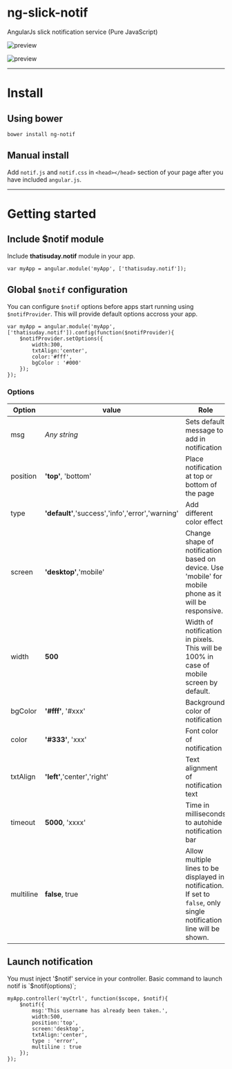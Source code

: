 # ng-slick-notif
AngularJs slick notification service (Pure JavaScript)

![preview](http://i.imgur.com/lwi8DDe.png)

![preview](http://i.imgur.com/Q5f221P.png)

***

# Install
## Using bower
```
bower install ng-notif
```

## Manual install
Add `notif.js` and `notif.css` in `<head></head>` section of your page after you have included `angular.js`.

***

# Getting started
## Include $notif module
Include **thatisuday.notif** module in your app.
```
var myApp = angular.module('myApp', ['thatisuday.notif']);
```
## Global `$notif` configuration
You can configure `$notif` options before apps start running using `$notifProvider`. This will provide default options accross your app.
```
var myApp = angular.module('myApp', ['thatisuday.notif']).config(function($notifProvider){
	$notifProvider.setOptions({
		width:300,
		txtAlign:'center',
		color:'#fff',
		bgColor : '#000'
	});
});
```

### Options
| Option | value | Role |
| ------ | ----- | ---- |
| msg | _Any string_ | Sets default message to add in notification |
| position | **'top'**, 'bottom' | Place notification at top or bottom of the page |
| type | **'default'**,'success','info','error','warning' | Add different color effect |
| screen | **'desktop'**,'mobile' | Change shape of notification based on device. Use 'mobile' for mobile phone as it will be responsive.|
| width | **500** | Width of notification in pixels. This will be 100% in case of mobile screen by default. |
| bgColor | **'#fff'**, '#xxx' | Background color of notification |
| color | **'#333'**, 'xxx' | Font color of notification |
| txtAlign | **'left'**,'center','right' | Text alignment of notification text |
| timeout | **5000**, 'xxxx' | Time in milliseconds to autohide notification bar |
| multiline | **false**, true | Allow multiple lines to be displayed in notification. If set to `false`, only single notification line will be shown. |

## Launch notification
You must inject '$notif' service in your controller. Basic command to launch notif is `$notif(options)`;

```
myApp.controller('myCtrl', function($scope, $notif){
	$notif({
		msg:'This username has already been taken.',
		width:500,
		position:'top',
		screen:'desktop',
		txtAlign:'center',
		type : 'error',
		multiline : true
	});
});
```











